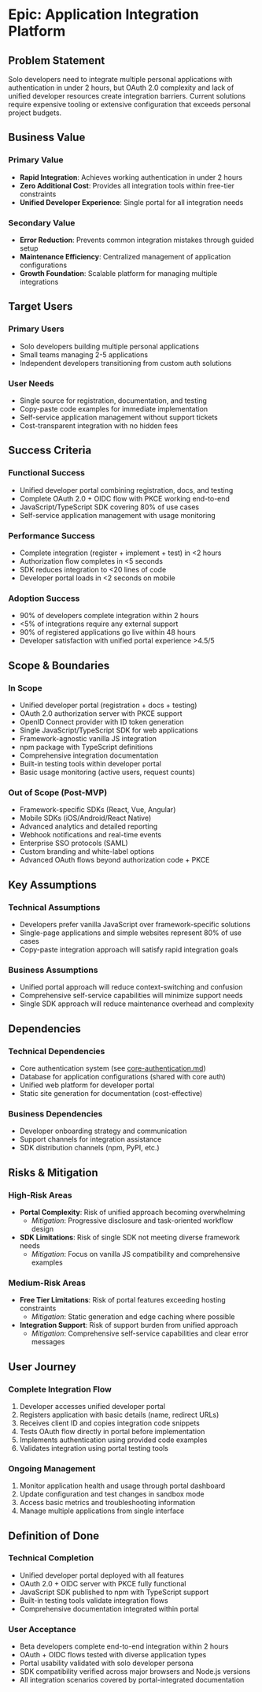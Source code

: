 # Epic: Application Integration Platform

## Problem Statement

Solo developers need to integrate multiple personal applications with authentication in under 2 hours, but OAuth 2.0 complexity and lack of unified developer resources create integration barriers. Current solutions require expensive tooling or extensive configuration that exceeds personal project budgets.

## Business Value

### Primary Value
- **Rapid Integration**: Achieves working authentication in under 2 hours
- **Zero Additional Cost**: Provides all integration tools within free-tier constraints
- **Unified Developer Experience**: Single portal for all integration needs

### Secondary Value
- **Error Reduction**: Prevents common integration mistakes through guided setup
- **Maintenance Efficiency**: Centralized management of application configurations
- **Growth Foundation**: Scalable platform for managing multiple integrations

## Target Users

### Primary Users
- Solo developers building multiple personal applications
- Small teams managing 2-5 applications
- Independent developers transitioning from custom auth solutions

### User Needs
- Single source for registration, documentation, and testing
- Copy-paste code examples for immediate implementation
- Self-service application management without support tickets
- Cost-transparent integration with no hidden fees

## Success Criteria

### Functional Success
- Unified developer portal combining registration, docs, and testing
- Complete OAuth 2.0 + OIDC flow with PKCE working end-to-end
- JavaScript/TypeScript SDK covering 80% of use cases
- Self-service application management with usage monitoring

### Performance Success
- Complete integration (register + implement + test) in <2 hours
- Authorization flow completes in <5 seconds
- SDK reduces integration to <20 lines of code
- Developer portal loads in <2 seconds on mobile

### Adoption Success
- 90% of developers complete integration within 2 hours
- <5% of integrations require any external support
- 90% of registered applications go live within 48 hours
- Developer satisfaction with unified portal experience >4.5/5

## Scope & Boundaries

### In Scope
- Unified developer portal (registration + docs + testing)
- OAuth 2.0 authorization server with PKCE support
- OpenID Connect provider with ID token generation
- Single JavaScript/TypeScript SDK for web applications
- Framework-agnostic vanilla JS integration
- npm package with TypeScript definitions
- Comprehensive integration documentation
- Built-in testing tools within developer portal
- Basic usage monitoring (active users, request counts)

### Out of Scope (Post-MVP)
- Framework-specific SDKs (React, Vue, Angular)
- Mobile SDKs (iOS/Android/React Native)
- Advanced analytics and detailed reporting
- Webhook notifications and real-time events
- Enterprise SSO protocols (SAML)
- Custom branding and white-label options
- Advanced OAuth flows beyond authorization code + PKCE

## Key Assumptions

### Technical Assumptions
- Developers prefer vanilla JavaScript over framework-specific solutions
- Single-page applications and simple websites represent 80% of use cases
- Copy-paste integration approach will satisfy rapid integration goals

### Business Assumptions
- Unified portal approach will reduce context-switching and confusion
- Comprehensive self-service capabilities will minimize support needs
- Single SDK approach will reduce maintenance overhead and complexity

## Dependencies

### Technical Dependencies
- Core authentication system (see [core-authentication.md](core-authentication.md))
- Database for application configurations (shared with core auth)
- Unified web platform for developer portal
- Static site generation for documentation (cost-effective)

### Business Dependencies
- Developer onboarding strategy and communication
- Support channels for integration assistance
- SDK distribution channels (npm, PyPI, etc.)

## Risks & Mitigation

### High-Risk Areas
- **Portal Complexity**: Risk of unified approach becoming overwhelming
  - *Mitigation*: Progressive disclosure and task-oriented workflow design
- **SDK Limitations**: Risk of single SDK not meeting diverse framework needs
  - *Mitigation*: Focus on vanilla JS compatibility and comprehensive examples

### Medium-Risk Areas
- **Free Tier Limitations**: Risk of portal features exceeding hosting constraints
  - *Mitigation*: Static generation and edge caching where possible
- **Integration Support**: Risk of support burden from unified approach
  - *Mitigation*: Comprehensive self-service capabilities and clear error messages

## User Journey

### Complete Integration Flow
1. Developer accesses unified developer portal
2. Registers application with basic details (name, redirect URLs)
3. Receives client ID and copies integration code snippets
4. Tests OAuth flow directly in portal before implementation
5. Implements authentication using provided code examples
6. Validates integration using portal testing tools

### Ongoing Management
1. Monitor application health and usage through portal dashboard
2. Update configuration and test changes in sandbox mode
3. Access basic metrics and troubleshooting information
4. Manage multiple applications from single interface

## Definition of Done

### Technical Completion
- Unified developer portal deployed with all features
- OAuth 2.0 + OIDC server with PKCE fully functional
- JavaScript SDK published to npm with TypeScript support
- Built-in testing tools validate integration flows
- Comprehensive documentation integrated within portal

### User Acceptance
- Beta developers complete end-to-end integration within 2 hours
- OAuth + OIDC flows tested with diverse application types
- Portal usability validated with solo developer persona
- SDK compatibility verified across major browsers and Node.js versions
- All integration scenarios covered by portal-integrated documentation